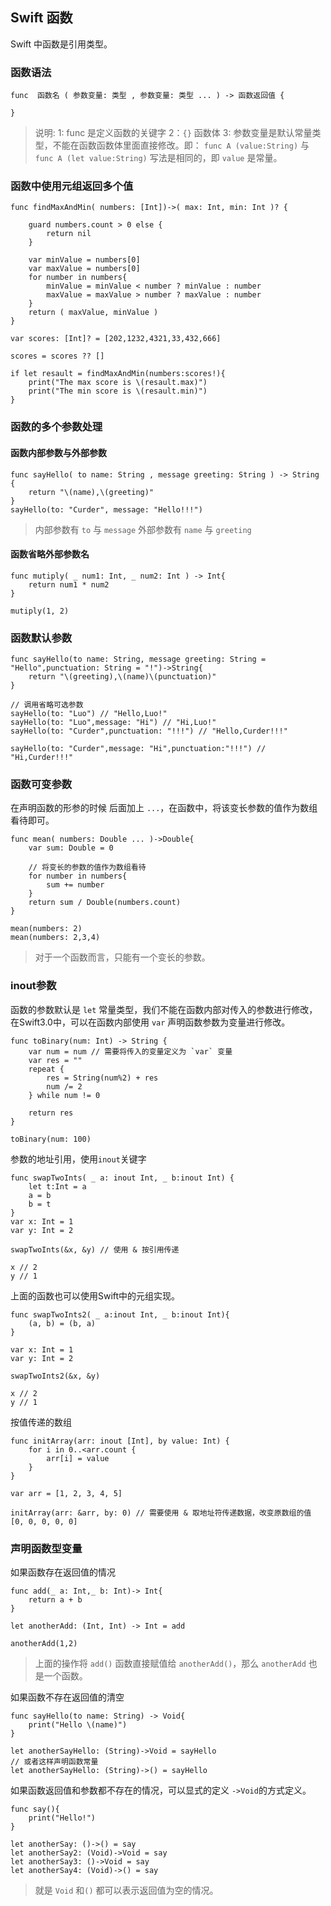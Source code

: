 ## Swift 函数
Swift 中函数是引用类型。

### 函数语法
```
func  函数名 ( 参数变量: 类型 , 参数变量: 类型 ... ) -> 函数返回值 {

}
```
> 说明: 
> 1: func 是定义函数的关键字
> 2：`{}` 函数体
> 3: 参数变量是默认常量类型，不能在函数函数体里面直接修改。即： `func A (value:String)`  与 `func A (let value:String)` 写法是相同的，即 `value` 是常量。


### 函数中使用元组返回多个值

```
func findMaxAndMin( numbers: [Int])->( max: Int, min: Int )? {
    
    guard numbers.count > 0 else {
        return nil
    }
    
    var minValue = numbers[0]
    var maxValue = numbers[0]
    for number in numbers{
        minValue = minValue < number ? minValue : number
        maxValue = maxValue > number ? maxValue : number
    }
    return ( maxValue, minValue )
}

var scores: [Int]? = [202,1232,4321,33,432,666]

scores = scores ?? []

if let resault = findMaxAndMin(numbers:scores!){
    print("The max score is \(resault.max)")
    print("The min score is \(resault.min)")
}
```

### 函数的多个参数处理
#### 函数内部参数与外部参数
```
func sayHello( to name: String , message greeting: String ) -> String {
    return "\(name),\(greeting)"
}
sayHello(to: "Curder", message: "Hello!!!")
```

> 内部参数有 `to` 与 `message`
> 外部参数有 `name` 与 `greeting`


#### 函数省略外部参数名
```
func mutiply( _ num1: Int, _ num2: Int ) -> Int{
    return num1 * num2
}

mutiply(1, 2)
```

### 函数默认参数
```
func sayHello(to name: String, message greeting: String = "Hello",punctuation: String = "!")->String{
    return "\(greeting),\(name)\(punctuation)"
}

// 调用省略可选参数
sayHello(to: "Luo") // "Hello,Luo!"
sayHello(to: "Luo",message: "Hi") // "Hi,Luo!"
sayHello(to: "Curder",punctuation: "!!!") // "Hello,Curder!!!"

sayHello(to: "Curder",message: "Hi",punctuation:"!!!") // "Hi,Curder!!!"
```

### 函数可变参数

在声明函数的形参的时候 后面加上 `...`，在函数中，将该变长参数的值作为数组看待即可。

```
func mean( numbers: Double ... )->Double{
    var sum: Double = 0
    
    // 将变长的参数的值作为数组看待
    for number in numbers{
        sum += number
    }
    return sum / Double(numbers.count)
}

mean(numbers: 2)
mean(numbers: 2,3,4)
```
> 对于一个函数而言，只能有一个变长的参数。

### inout参数

函数的参数默认是 `let` 常量类型，我们不能在函数内部对传入的参数进行修改，在Swift3.0中，可以在函数内部使用 `var` 声明函数参数为变量进行修改。
```
func toBinary(num: Int) -> String {
    var num = num // 需要将传入的变量定义为 `var` 变量
    var res = ""
    repeat {
        res = String(num%2) + res
        num /= 2
    } while num != 0
    
    return res
}

toBinary(num: 100)
```

参数的地址引用，使用`inout`关键字

```
func swapTwoInts( _ a: inout Int, _ b:inout Int) {
    let t:Int = a
    a = b
    b = t
}
var x: Int = 1
var y: Int = 2

swapTwoInts(&x, &y) // 使用 & 按引用传递

x // 2
y // 1
```

上面的函数也可以使用Swift中的元组实现。

```
func swapTwoInts2( _ a:inout Int, _ b:inout Int){
    (a, b) = (b, a)
}

var x: Int = 1
var y: Int = 2

swapTwoInts2(&x, &y)

x // 2
y // 1
```

按值传递的数组
```
func initArray(arr: inout [Int], by value: Int) {
    for i in 0..<arr.count {
        arr[i] = value
    }
}

var arr = [1, 2, 3, 4, 5]

initArray(arr: &arr, by: 0) // 需要使用 & 取地址符传递数据，改变原数组的值 [0, 0, 0, 0, 0]
```

### 声明函数型变量

如果函数存在返回值的情况

```
func add(_ a: Int,_ b: Int)-> Int{
    return a + b
}

let anotherAdd: (Int, Int) -> Int = add

anotherAdd(1,2)
```
> 上面的操作将 `add()` 函数直接赋值给 `anotherAdd()`，那么 `anotherAdd` 也是一个函数。

如果函数不存在返回值的清空
```
func sayHello(to name: String) -> Void{
    print("Hello \(name)")
}

let anotherSayHello: (String)->Void = sayHello
// 或者这样声明函数常量
let anotherSayHello: (String)->() = sayHello
```

如果函数返回值和参数都不存在的情况，可以显式的定义 `->Void`的方式定义。

```
func say(){
    print("Hello!")
}

let anotherSay: ()->() = say
let anotherSay2: (Void)->Void = say
let anotherSay3: ()->Void = say
let anotherSay4: (Void)->() = say
```
> 就是 `Void` 和`()` 都可以表示返回值为空的情况。
